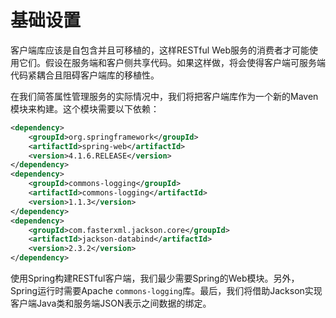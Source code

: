 # 基础设置

客户端库应该是自包含并且可移植的，这样RESTful Web服务的消费者才可能使用它们。假设在服务端和客户侧共享代码。如果这样做，将会使得客户端可服务端代码紧耦合且阻碍客户端库的移植性。

在我们简答属性管理服务的实际情况中，我们将把客户端库作为一个新的Maven模块来构建。这个模块需要以下依赖：

```XML
<dependency>		
	<groupId>org.springframework</groupId>		
	<artifactId>spring-web</artifactId>		
	<version>4.1.6.RELEASE</version> 
</dependency> 
<dependency>		
	<groupId>commons-logging</groupId>		
	<artifactId>commons-logging</artifactId>		
	<version>1.1.3</version> 
</dependency> 
<dependency>		
	<groupId>com.fasterxml.jackson.core</groupId>		
	<artifactId>jackson-databind</artifactId>		
	<version>2.3.2</version>
</dependency>
```

使用Spring构建RESTful客户端，我们最少需要Spring的Web模块。另外，Spring运行时需要Apache `commons-logging`库。最后，我们将借助Jackson实现客户端Java类和服务端JSON表示之间数据的绑定。
